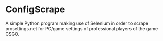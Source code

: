 # ConfigScrape

A simple Python program making use of Selenium in order to scrape prosettings.net for PC/game settings of professional players of the game CSGO.
